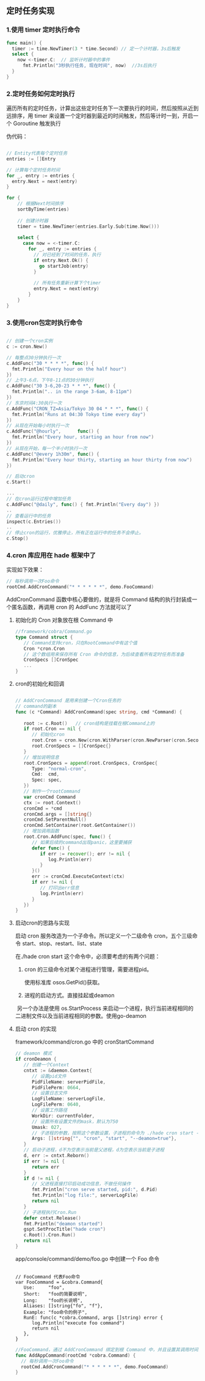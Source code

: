 ## 定时任务实现

### 1.使用 timer 定时执行命令

```go
func main() { 
  timer := time.NewTimer(3 * time.Second) // 定一个计时器，3s后触发
  select { 
    now <-timer.C:  // 监听计时器中的事件
      fmt.Println("3秒执行任务, 现在时间", now)  //3s后执行
  } 
}
```

### 2.定时任务如何定时执行

遍历所有的定时任务，计算出这些定时任务下一次要执行的时间，然后按照从近到远排序，用 timer 来设置一个定时器到最近的时间触发，然后等计时一到，开启一个 Goroutine 触发执行

伪代码：

```go

// Entity代表每个定时任务
entries := []Entry  

// 计算每个定时任务时间
for _, entry := entries {
  entry.Next = next(entry)
}

for {
    // 根据Next时间排序
    sortByTime(entries)
    
    // 创建计时器
    timer = time.NewTimer(entries.Early.Sub(time.Now())) 
    
    select {
      case now = <-timer.C:
        for _, entry := entries {
          // 对已经到了时间的任务，执行
          if entry.Next.Ok() {
            go startJob(entry)
          }
          
          // 所有任务重新计算下个timer
          entry.Next = next(entry)
        }
    }
}
```

### 3.使用cron包定时执行命令

```go

// 创建一个cron实例
c := cron.New()

// 每整点30分钟执行一次
c.AddFunc("30 * * * *", func() { 
  fmt.Println("Every hour on the half hour") 
})
// 上午3-6点，下午8-11点的30分钟执行
c.AddFunc("30 3-6,20-23 * * *", func() {
  fmt.Println(".. in the range 3-6am, 8-11pm") 
})
// 东京时间4:30执行一次
c.AddFunc("CRON_TZ=Asia/Tokyo 30 04 * * *", func() { 
  fmt.Println("Runs at 04:30 Tokyo time every day") 
})
// 从现在开始每小时执行一次
c.AddFunc("@hourly",      func() { 
  fmt.Println("Every hour, starting an hour from now") 
})
// 从现在开始，每一个半小时执行一次
c.AddFunc("@every 1h30m", func() { 
  fmt.Println("Every hour thirty, starting an hour thirty from now") 
})

// 启动cron
c.Start()

...
// 在cron运行过程中增加任务
c.AddFunc("@daily", func() { fmt.Println("Every day") })
..
// 查看运行中的任务
inspect(c.Entries())
..
// 停止cron的运行，优雅停止，所有正在运行中的任务不会停止。
c.Stop() 
```

### 4.cron 库应用在 hade 框架中了

实现如下效果：

```go
// 每秒调用一次Foo命令
rootCmd.AddCronCommand("* * * * * *", demo.FooCommand)
```

AddCronCommand 函数中核心要做的，就是将 Command 结构的执行封装成一个匿名函数，再调用 cron 的 AddFunc 方法就可以了

1. 初始化的 Cron 对象放在根 Command 中

   ```go
   //framework/cobra/Command.go
   type Command struct {
      // Command支持cron，只在RootCommand中有这个值
      Cron *cron.Cron
      // 这个数组用来保存所有 Cron 命令的信息，为后续查看所有定时任务而准备
      CronSpecs []CronSpec
      ...
   }
   ```

2. cron的初始化和回调

   ```go
   
   // AddCronCommand 是用来创建一个Cron任务的
   // command的副本
   func (c *Command) AddCronCommand(spec string, cmd *Command) {
     
      root := c.Root()	 // cron结构是挂载在根Command上的
      if root.Cron == nil {
         // 初始化cron
         root.Cron = cron.New(cron.WithParser(cron.NewParser(cron.SecondOptional | cron.Minute | cron.Hour | cron.Dom | cron.Month | cron.Dow | cron.Descriptor)))
         root.CronSpecs = []CronSpec{}
      }
      // 增加说明信息
      root.CronSpecs = append(root.CronSpecs, CronSpec{
         Type: "normal-cron",
         Cmd:  cmd,
         Spec: spec,
      })
      // 制作一个rootCommand
      var cronCmd Command
      ctx := root.Context()
      cronCmd = *cmd
      cronCmd.args = []string{}
      cronCmd.SetParentNull()
      cronCmd.SetContainer(root.GetContainer())
      // 增加调用函数
      root.Cron.AddFunc(spec, func() {
         // 如果后续的command出现panic，这里要捕获
         defer func() {
            if err := recover(); err != nil {
               log.Println(err)
            }
         }()
         err := cronCmd.ExecuteContext(ctx)
         if err != nil {
            // 打印出err信息
            log.Println(err)
         }
      })
   }
   
   ```

   

3. 启动cron的思路与实现

   启动 cron 服务改造为一个子命令。所以定义一个二级命令 cron，五个三级命令 start、stop、restart、list、state

   在./hade cron start 这个命令中，必须要考虑的有两个问题：

    1. cron 的三级命令对某个进程进行管理，需要进程pid。

       使用标准库 osos.GetPid()获取。

   	1. 进程的启动方式。直接挂起或deamon

   ​	另一个办法是使用 os.StartProcess 来启动一个进程，执行当前进程相同的二进制文件以及当前进程相同的参数。使用go-deamon

4. 启动 cron 的实现

   framework/command/cron.go 中的 cronStartCommand

   ```go
   // deamon 模式
   if cronDeamon {
      // 创建一个Context
      cntxt := &daemon.Context{
         // 设置pid文件
         PidFileName: serverPidFile,
         PidFilePerm: 0664,
         // 设置日志文件
         LogFileName: serverLogFile,
         LogFilePerm: 0640,
         // 设置工作路径
         WorkDir: currentFolder,
         // 设置所有设置文件的mask，默认为750
         Umask: 027,
         // 子进程的参数，按照这个参数设置，子进程的命令为 ./hade cron start --deamon=true
         Args: []string{"", "cron", "start", "--deamon=true"},
      }
      // 启动子进程，d不为空表示当前是父进程，d为空表示当前是子进程
      d, err := cntxt.Reborn()
      if err != nil {
         return err
      }
      if d != nil {
         // 父进程直接打印启动成功信息，不做任何操作
         fmt.Println("cron serve started, pid:", d.Pid)
         fmt.Println("log file:", serverLogFile)
         return nil
      }
      // 子进程执行Cron.Run
      defer cntxt.Release()
      fmt.Println("deamon started")
      gspt.SetProcTitle("hade cron")
      c.Root().Cron.Run()
      return nil
   }
   ```

   app/console/command/demo/foo.go 中创建一个 Foo 命令

   ```
   
   // FooCommand 代表Foo命令
   var FooCommand = &cobra.Command{
      Use:     "foo",
      Short:   "foo的简要说明",
      Long:    "foo的长说明",
      Aliases: []string{"fo", "f"},
      Example: "foo命令的例子",
      RunE: func(c *cobra.Command, args []string) error {
         log.Println("execute foo command")
         return nil
      },
   }
   ```

   ```go
   //FooCommand，通过 AddCronCommand 绑定到根 Command 中，并且设置其调用时间为每秒调用一次
   func AddAppCommand(rootCmd *cobra.Command) { 
     // 每秒调用一次Foo命令 
     rootCmd.AddCronCommand("* * * * * *", demo.FooCommand)
   }
   ```



